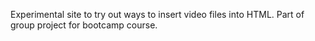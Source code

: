 Experimental site to try out ways to insert video files into HTML. Part of group project for bootcamp course.
